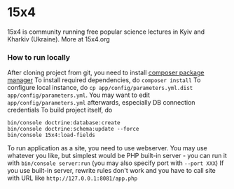 15x4
====

15x4 is community running free popular science lectures in Kyiv and Kharkiv (Ukraine). More at 15x4.org

### How to run locally

After cloning project from git, you need to install [composer package manager](https://getcomposer.org/doc/00-intro.md#installation-linux-unix-osx)
To install required dependencies, do `composer install`
To configure local instance, do `cp app/config/parameters.yml.dist app/config/parameters.yml`. You may want to edit `app/config/parameters.yml` afterwards, especially DB connection credentials
To build project itself, do
```
bin/console doctrine:database:create
bin/console doctrine:schema:update --force
bin/console 15x4:load-fields
```
To run application as a site, you need to use webserver. You may use whatever you like, but simplest would be PHP built-in server - you can run it with `bin/console server:run` (you may also specify port with `--port XXX`) If you use built-in server, rewrite rules don't work and you have to call site with URL like `http://127.0.0.1:8081/app.php`
